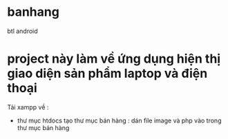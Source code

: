 # banhang
btl android
# project này làm về ứng dụng hiện thị giao diện sản phẩm laptop và điện thoại 
Tải xampp về :
-   thư mục htdocs tạo thư mục bán hàng : dán file image và php vào trong thư mục bán hàng
